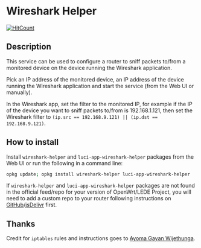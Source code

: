 <!-- markdownlint-disable MD013 -->
# Wireshark Helper

[![HitCount](http://hits.dwyl.com/stangri/openwrt/wireshark-helper.svg)](http://hits.dwyl.com/stangri/openwrt/wireshark-helper)

## Description

This service can be used to configure a router to sniff packets to/from a monitored device on the device running the Wireshark application.

Pick an IP address of the monitored device, an IP address of the device running the Wireshark application and start the service (from the Web UI or manually).

In the Wireshark app, set the filter to the monitored IP, for example if the IP of the device you want to sniff packets to/from is 192.168.1.121, then set the Wireshark filter to ```(ip.src == 192.168.9.121) || (ip.dst == 192.168.9.121)```.

## How to install

Install ```wireshark-helper``` and ```luci-app-wireshark-helper``` packages from the Web UI or run the following in a command line:

```sh
opkg update; opkg install wireshark-helper luci-app-wireshark-helper
```

If ```wireshark-helper``` and ```luci-app-wireshark-helper``` packages are not found in the official feed/repo for your version of OpenWrt/LEDE Project, you will need to add a custom repo to your router following instructions on [GitHub](https://github.com/stangri/openwrt_packages/blob/master/README.md#on-your-router)/[jsDelivr](https://cdn.jsdelivr.net/gh/stangri/openwrt_packages/README.md#on-your-router) first.

## Thanks

Credit for ```iptables``` rules and instructions goes to [Ayoma Gayan Wijethunga](https://www.ayomaonline.com/security/analyzing-network-traffic-with-openwrt/).
